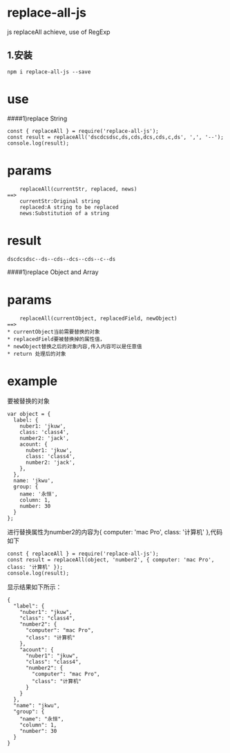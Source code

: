 # replace-all-js
js replaceAll achieve, use of RegExp
## 1.安装
```$xslt
npm i replace-all-js --save
```
# use

####1)replace String
```$xslt
const { replaceAll } = require('replace-all-js');
const result = replaceAll('dscdcsdsc,ds,cds,dcs,cds,c,ds', ',', '--');
console.log(result);
```
# params
```$xslt
    replaceAll(currentStr, replaced, news)
==>
    currentStr:Original string
    replaced:A string to be replaced
    news:Substitution of a string
```
# result
```$xslt
dscdcsdsc--ds--cds--dcs--cds--c--ds
```
####1)replace Object and Array

# params
```$xslt
    replaceAll(currentObject, replacedField, newObject)
==>
* currentObject当前需要替换的对象
* replacedField要被替换掉的属性值，
* newObject替换之后的对象内容,传入内容可以是任意值
* return 处理后的对象
```
# example
要被替换的对象
```$xslt
var object = {
  label: {
    nuber1: 'jkuw',
    class: 'class4',
    number2: 'jack',
    acount: {
      nuber1: 'jkuw',
      class: 'class4',
      number2: 'jack',
    },
  },
  name: 'jkwu',
  group: {
    name: '永恒',
    column: 1,
    number: 30
  }
};
```
进行替换属性为number2的内容为{ computer: 'mac Pro', class: '计算机' },代码如下
   ```$xslt
   const { replaceAll } = require('replace-all-js');
   const result = replaceAll(object, 'number2', { computer: 'mac Pro', class: '计算机' });
   console.log(result);
   ```
显示结果如下所示：
```$xslt
{
  "label": {
    "nuber1": "jkuw",
    "class": "class4",
    "number2": {
      "computer": "mac Pro",
      "class": "计算机"
    },
    "acount": {
      "nuber1": "jkuw",
      "class": "class4",
      "number2": {
        "computer": "mac Pro",
        "class": "计算机"
      }
    }
  },
  "name": "jkwu",
  "group": {
    "name": "永恒",
    "column": 1,
    "number": 30
  }
}
```